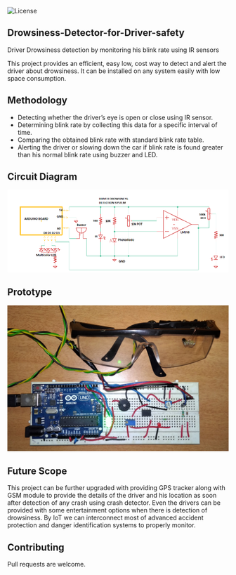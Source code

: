 ![License](https://img.shields.io/github/license/amrathesh/Drowsiness-Detector-for-Driver-safety)

## Drowsiness-Detector-for-Driver-safety
Driver Drowsiness detection by monitoring his  blink rate using IR sensors

This project provides an efficient, easy low, cost way to detect and alert the driver about drowsiness. It can be installed on any system easily with low space consumption.
## Methodology
* Detecting whether the driver’s eye is open or close using IR sensor.
* Determining blink rate by collecting this data for a specific interval of time.
* Comparing the obtained blink rate with standard blink rate table.
* Alerting the driver or slowing down the car if blink rate is found greater than his normal blink rate using buzzer and LED.
## Circuit Diagram
 ![circuit](https://raw.githubusercontent.com/amrathesh/Drowsiness-Detector-for-Driver-safety/master/circuit.png?token=ALTDEPZU5YWMQMETDSTSHS26TMUEU)
## Prototype
 ![breadbrd_ckt](https://raw.githubusercontent.com/amrathesh/Drowsiness-Detector-for-Driver-safety/master/breadbrd_circuit.jpg)
## Future Scope
This project can be further upgraded with providing GPS tracker along with GSM module to provide the details of the driver and his location as soon after detection of any crash using crash detector.
Even the drivers can be provided with some entertainment options when there is detection of drowsiness.
By IoT we can interconnect most of advanced accident protection and danger identification systems to properly monitor.
## Contributing
Pull requests are welcome.
